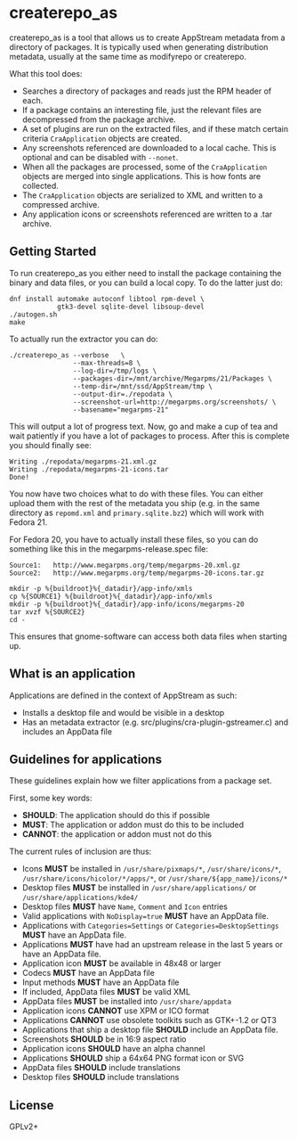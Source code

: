 createrepo_as
=============

createrepo_as is a tool that allows us to create AppStream metadata from a
directory of packages.
It is typically used when generating distribution metadata, usually at the same
time as modifyrepo or createrepo.

What this tool does:

 * Searches a directory of packages and reads just the RPM header of each.
 * If a package contains an interesting file, just the relevant files are
   decompressed from the package archive.
 * A set of plugins are run on the extracted files, and if these match certain
   criteria `CraApplication` objects are created.
 * Any screenshots referenced are downloaded to a local cache.
   This is optional and can be disabled with `--nonet`.
 * When all the packages are processed, some of the `CraApplication` objects are
   merged into single applications. This is how fonts are collected.
 * The `CraApplication` objects are serialized to XML and written to a
   compressed archive.
 * Any application icons or screenshots referenced are written to a .tar archive.

Getting Started
-----------

To run createrepo_as you either need to install the package containing the
binary and data files, or you can build a local copy. To do the latter just do:

    dnf install automake autoconf libtool rpm-devel \
                gtk3-devel sqlite-devel libsoup-devel
    ./autogen.sh
    make

To actually run the extractor you can do:

    ./createrepo_as --verbose   \
                    --max-threads=8 \
                    --log-dir=/tmp/logs \
                    --packages-dir=/mnt/archive/Megarpms/21/Packages \
                    --temp-dir=/mnt/ssd/AppStream/tmp \
                    --output-dir=./repodata \
                    --screenshot-url=http://megarpms.org/screenshots/ \
                    --basename="megarpms-21"

This will output a lot of progress text. Now, go and make a cup of tea and wait
patiently if you have a lot of packages to process. After this is complete
you should finally see:

    Writing ./repodata/megarpms-21.xml.gz
    Writing ./repodata/megarpms-21-icons.tar
    Done!

You now have two choices what to do with these files. You can either upload
them with the rest of the metadata you ship (e.g. in the same directory as
`repomd.xml` and `primary.sqlite.bz2`) which will work with Fedora 21.

For Fedora 20, you have to actually install these files, so you can do something
like this in the megarpms-release.spec file:

    Source1:   http://www.megarpms.org/temp/megarpms-20.xml.gz
    Source2:   http://www.megarpms.org/temp/megarpms-20-icons.tar.gz

    mkdir -p %{buildroot}%{_datadir}/app-info/xmls
    cp %{SOURCE1} %{buildroot}%{_datadir}/app-info/xmls
    mkdir -p %{buildroot}%{_datadir}/app-info/icons/megarpms-20
    tar xvzf %{SOURCE2}
    cd -

This ensures that gnome-software can access both data files when starting up.

What is an application
-----------

Applications are defined in the context of AppStream as such:

 * Installs a desktop file and would be visible in a desktop
 * Has an metadata extractor (e.g. src/plugins/cra-plugin-gstreamer.c) and
   includes an AppData file

Guidelines for applications
-----------

These guidelines explain how we filter applications from a package set.

First, some key words:
 * **SHOULD**: The application should do this if possible
 * **MUST**: The application or addon must do this to be included
 * **CANNOT**: the application or addon must not do this

The current rules of inclusion are thus:

 * Icons **MUST** be installed in `/usr/share/pixmaps/*`, `/usr/share/icons/*`,
   `/usr/share/icons/hicolor/*/apps/*`, or `/usr/share/${app_name}/icons/*`
 * Desktop files **MUST** be installed in `/usr/share/applications/`
   or `/usr/share/applications/kde4/`
 * Desktop files **MUST** have `Name`, `Comment` and `Icon` entries
 * Valid applications with `NoDisplay=true` **MUST** have an AppData file.
 * Applications with `Categories=Settings` or `Categories=DesktopSettings`
   **MUST** have an AppData file.
 * Applications **MUST** have had an upstream release in the last 5 years or
   have an AppData file.
 * Application icon **MUST** be available in 48x48 or larger
 * Codecs **MUST** have an AppData file
 * Input methods **MUST** have an AppData file
 * If included, AppData files **MUST** be valid XML
 * AppData files **MUST** be installed into `/usr/share/appdata`
 * Application icons **CANNOT** use XPM or ICO format
 * Applications **CANNOT** use obsolete toolkits such as GTK+-1.2 or QT3
 * Applications that ship a desktop file **SHOULD** include an AppData file.
 * Screenshots **SHOULD** be in 16:9 aspect ratio
 * Application icons **SHOULD** have an alpha channel
 * Applications **SHOULD** ship a 64x64 PNG format icon or SVG
 * AppData files **SHOULD** include translations
 * Desktop files **SHOULD** include translations

License
----

GPLv2+

